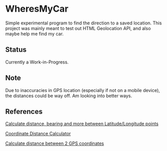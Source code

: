 # WheresMyCar
Simple experimental program to find the direction to a saved location. 
This project was mainly meant to test out HTML Geolocation API, and also maybe help me find my car.

## Status
Currently a Work-in-Progress.

## Note
Due to inaccuracies in GPS location (especially if not on a mobile device), the distances could be way off.
Am looking into better ways.

## References
[Calculate distance, bearing and more between Latitude/Longitude points](http://www.movable-type.co.uk/scripts/latlong.html)

[Coordinate Distance Calculator](http://boulter.com/gps/distance/)

[Calculate distance between 2 GPS coordinates](http://stackoverflow.com/questions/365826/calculate-distance-between-2-gps-coordinates)
